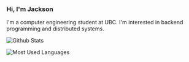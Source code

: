 ### Hi, I'm Jackson

I'm a computer engineering student at UBC. I'm interested in backend programming and distributed systems.

![Github Stats](https://github-readme-stats.vercel.app/api?username=jacksonx9&show_icons=true&count_private=true&theme=vue-dark)

![Most Used Languages](https://github-readme-stats.vercel.app/api/top-langs/?username=jacksonx9&layout=compact&langs_count=10&hide=qml,qmake&theme=vue-dark)

<!--
**jacksonx9/jacksonx9** is a ✨ _special_ ✨ repository because its `README.md` (this file) appears on your GitHub profile.

Here are some ideas to get you started:

- 🔭 I’m currently working on ...
- 🌱 I’m currently learning ...
- 👯 I’m looking to collaborate on ...
- 🤔 I’m looking for help with ...
- 💬 Ask me about ...
- 📫 How to reach me: ...
- 😄 Pronouns: ...
- ⚡ Fun fact: ...
-->
